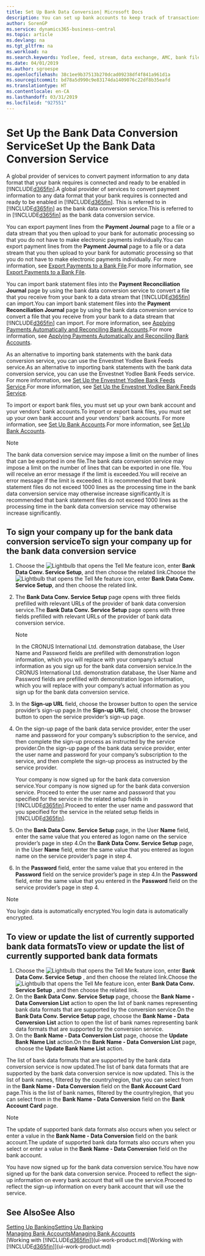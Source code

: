 ```yaml
---
title: Set Up Bank Data Conversion| Microsoft Docs
description: You can set up bank accounts to keep track of transactions and import or export bank feeds, such as Yodlee.
author: SorenGP
ms.service: dynamics365-business-central
ms.topic: article
ms.devlang: na
ms.tgt_pltfrm: na
ms.workload: na
ms.search.keywords: Yodlee, feed, stream, data exchange, AMC, bank file import, bank file export, re-export, bank transfer, AMC, bank data conversion service, funds transfer
ms.date: 04/01/2019
ms.author: sgroespe
ms.openlocfilehash: 38c1ee9b37513b270dcad09238df4f841a961d1a
ms.sourcegitcommit: bd78a5d990c9e83174da1409076c22df8b35eafd
ms.translationtype: HT
ms.contentlocale: en-CA
ms.lasthandoff: 03/31/2019
ms.locfileid: "927551"
---
```

# <a name="set-up-the-bank-data-conversion-service"></a><span data-ttu-id="3254a-103">Set Up the Bank Data Conversion Service</span><span class="sxs-lookup"><span data-stu-id="3254a-103">Set Up the Bank Data Conversion Service</span></span>
<span data-ttu-id="3254a-104">A global provider of services to convert payment information to any data format that your bank requires is connected and ready to be enabled in [!INCLUDE[d365fin](includes/d365fin_md.md)].</span><span class="sxs-lookup"><span data-stu-id="3254a-104">A global provider of services to convert payment information to any data format that your bank requires is connected and ready to be enabled in [!INCLUDE[d365fin](includes/d365fin_md.md)].</span></span> <span data-ttu-id="3254a-105">This is referred to in [!INCLUDE[d365fin](includes/d365fin_md.md)] as the bank data conversion service.</span><span class="sxs-lookup"><span data-stu-id="3254a-105">This is referred to in [!INCLUDE[d365fin](includes/d365fin_md.md)] as the bank data conversion service.</span></span>

<span data-ttu-id="3254a-106">You can export payment lines from the **Payment Journal** page to a file or a data stream that you then upload to your bank for automatic processing so that you do not have to make electronic payments individually.</span><span class="sxs-lookup"><span data-stu-id="3254a-106">You can export payment lines from the **Payment Journal** page to a file or a data stream that you then upload to your bank for automatic processing so that you do not have to make electronic payments individually.</span></span> <span data-ttu-id="3254a-107">For more information, see [Export Payments to a Bank File](payables-how-export-payments-bank-file.md).</span><span class="sxs-lookup"><span data-stu-id="3254a-107">For more information, see [Export Payments to a Bank File](payables-how-export-payments-bank-file.md).</span></span>

<span data-ttu-id="3254a-108">You can import bank statement files into the **Payment Reconciliation Journal** page by using the bank data conversion service to convert a file that you receive from your bank to a data stream that [!INCLUDE[d365fin](includes/d365fin_md.md)] can import.</span><span class="sxs-lookup"><span data-stu-id="3254a-108">You can import bank statement files into the **Payment Reconciliation Journal** page by using the bank data conversion service to convert a file that you receive from your bank to a data stream that [!INCLUDE[d365fin](includes/d365fin_md.md)] can import.</span></span> <span data-ttu-id="3254a-109">For more information, see [Applying Payments Automatically and Reconciling Bank Accounts](receivables-apply-payments-auto-reconcile-bank-accounts.md).</span><span class="sxs-lookup"><span data-stu-id="3254a-109">For more information, see [Applying Payments Automatically and Reconciling Bank Accounts](receivables-apply-payments-auto-reconcile-bank-accounts.md).</span></span>

<span data-ttu-id="3254a-110">As an alternative to importing bank statements with the bank data conversion service, you can use the Envestnet Yodlee Bank Feeds service.</span><span class="sxs-lookup"><span data-stu-id="3254a-110">As an alternative to importing bank statements with the bank data conversion service, you can use the Envestnet Yodlee Bank Feeds service.</span></span> <span data-ttu-id="3254a-111">For more information, see [Set Up the Envestnet Yodlee Bank Feeds Service](bank-how-setup-bank-statement-service.md).</span><span class="sxs-lookup"><span data-stu-id="3254a-111">For more information, see [Set Up the Envestnet Yodlee Bank Feeds Service](bank-how-setup-bank-statement-service.md).</span></span>

<span data-ttu-id="3254a-112">To import or export bank files, you must set up your own bank account and your vendors' bank accounts.</span><span class="sxs-lookup"><span data-stu-id="3254a-112">To import or export bank files, you must set up your own bank account and your vendors' bank accounts.</span></span> <span data-ttu-id="3254a-113">For more information, see [Set Up Bank Accounts](bank-how-setup-bank-accounts.md).</span><span class="sxs-lookup"><span data-stu-id="3254a-113">For more information, see [Set Up Bank Accounts](bank-how-setup-bank-accounts.md).</span></span>

> [!NOTE]  
> <span data-ttu-id="3254a-114">The bank data conversion service may impose a limit on the number of lines that can be exported in one file.</span><span class="sxs-lookup"><span data-stu-id="3254a-114">The bank data conversion service may impose a limit on the number of lines that can be exported in one file.</span></span> <span data-ttu-id="3254a-115">You will receive an error message if the limit is exceeded.</span><span class="sxs-lookup"><span data-stu-id="3254a-115">You will receive an error message if the limit is exceeded.</span></span> <span data-ttu-id="3254a-116">It is recommended that bank statement files do not exceed 1000 lines as the processing time in the bank data conversion service may otherwise increase significantly.</span><span class="sxs-lookup"><span data-stu-id="3254a-116">It is recommended that bank statement files do not exceed 1000 lines as the processing time in the bank data conversion service may otherwise increase significantly.</span></span>

## <a name="to-sign-your-company-up-for-the-bank-data-conversion-service"></a><span data-ttu-id="3254a-117">To sign your company up for the bank data conversion service</span><span class="sxs-lookup"><span data-stu-id="3254a-117">To sign your company up for the bank data conversion service</span></span>
1. <span data-ttu-id="3254a-118">Choose the ![Lightbulb that opens the Tell Me feature](media/ui-search/search_small.png "Tell me what you want to do") icon, enter **Bank Data Conv. Service Setup**, and then choose the related link.</span><span class="sxs-lookup"><span data-stu-id="3254a-118">Choose the ![Lightbulb that opens the Tell Me feature](media/ui-search/search_small.png "Tell me what you want to do") icon, enter **Bank Data Conv. Service Setup**, and then choose the related link.</span></span>  
2. <span data-ttu-id="3254a-119">The **Bank Data Conv. Service Setup** page opens with three fields prefilled with relevant URLs of the provider of bank data conversion service.</span><span class="sxs-lookup"><span data-stu-id="3254a-119">The **Bank Data Conv. Service Setup** page opens with three fields prefilled with relevant URLs of the provider of bank data conversion service.</span></span>

    > [!NOTE]  
    >   <span data-ttu-id="3254a-120">In the CRONUS International Ltd. demonstration database, the User Name and Password fields are prefilled with demonstration logon information, which you will replace with your company’s actual information as you sign up for the bank data conversion service.</span><span class="sxs-lookup"><span data-stu-id="3254a-120">In the CRONUS International Ltd. demonstration database, the User Name and Password fields are prefilled with demonstration logon information, which you will replace with your company’s actual information as you sign up for the bank data conversion service.</span></span>
3. <span data-ttu-id="3254a-121">In the **Sign-up URL** field, choose the browser button to open the service provider’s sign-up page.</span><span class="sxs-lookup"><span data-stu-id="3254a-121">In the **Sign-up URL** field, choose the browser button to open the service provider’s sign-up page.</span></span>  
4. <span data-ttu-id="3254a-122">On the sign-up page of the bank data service provider, enter the user name and password for your company’s subscription to the service, and then complete the sign-up process as instructed by the service provider.</span><span class="sxs-lookup"><span data-stu-id="3254a-122">On the sign-up page of the bank data service provider, enter the user name and password for your company’s subscription to the service, and then complete the sign-up process as instructed by the service provider.</span></span>

    <span data-ttu-id="3254a-123">Your company is now signed up for the bank data conversion service.</span><span class="sxs-lookup"><span data-stu-id="3254a-123">Your company is now signed up for the bank data conversion service.</span></span> <span data-ttu-id="3254a-124">Proceed to enter the user name and password that you specified for the service in the related setup fields in [!INCLUDE[d365fin](includes/d365fin_md.md)].</span><span class="sxs-lookup"><span data-stu-id="3254a-124">Proceed to enter the user name and password that you specified for the service in the related setup fields in [!INCLUDE[d365fin](includes/d365fin_md.md)].</span></span>

5. <span data-ttu-id="3254a-125">On the **Bank Data Conv. Service Setup** page, in the User **Name** field, enter the same value that you entered as logon name on the service provider’s page in step 4.</span><span class="sxs-lookup"><span data-stu-id="3254a-125">On the **Bank Data Conv. Service Setup** page, in the User **Name** field, enter the same value that you entered as logon name on the service provider’s page in step 4.</span></span>
6. <span data-ttu-id="3254a-126">In the **Password** field, enter the same value that you entered in the **Password** field on the service provider’s page in step 4.</span><span class="sxs-lookup"><span data-stu-id="3254a-126">In the **Password** field, enter the same value that you entered in the **Password** field on the service provider’s page in step 4.</span></span>

> [!NOTE]  
> <span data-ttu-id="3254a-127">You login data is automatically encrypted.</span><span class="sxs-lookup"><span data-stu-id="3254a-127">You login data is automatically encrypted.</span></span>

## <a name="to-view-or-update-the-list-of-currently-supported-bank-data-formats"></a><span data-ttu-id="3254a-128">To view or update the list of currently supported bank data formats</span><span class="sxs-lookup"><span data-stu-id="3254a-128">To view or update the list of currently supported bank data formats</span></span>
1. <span data-ttu-id="3254a-129">Choose the ![Lightbulb that opens the Tell Me feature](media/ui-search/search_small.png "Tell me what you want to do") icon, enter **Bank Data Conv. Service Setup** , and then choose the related link.</span><span class="sxs-lookup"><span data-stu-id="3254a-129">Choose the ![Lightbulb that opens the Tell Me feature](media/ui-search/search_small.png "Tell me what you want to do") icon, enter **Bank Data Conv. Service Setup** , and then choose the related link.</span></span>
2. <span data-ttu-id="3254a-130">On the **Bank Data Conv. Service Setup** page, choose the **Bank Name - Data Conversion List** action to open the list of bank names representing bank data formats that are supported by the conversion service.</span><span class="sxs-lookup"><span data-stu-id="3254a-130">On the **Bank Data Conv. Service Setup** page, choose the **Bank Name - Data Conversion List** action to open the list of bank names representing bank data formats that are supported by the conversion service.</span></span>
3. <span data-ttu-id="3254a-131">On the **Bank Name - Data Conversion List** page, choose the **Update Bank Name List** action.</span><span class="sxs-lookup"><span data-stu-id="3254a-131">On the **Bank Name - Data Conversion List** page, choose the **Update Bank Name List** action.</span></span>

<span data-ttu-id="3254a-132">The list of bank data formats that are supported by the bank data conversion service is now updated.</span><span class="sxs-lookup"><span data-stu-id="3254a-132">The list of bank data formats that are supported by the bank data conversion service is now updated.</span></span> <span data-ttu-id="3254a-133">This is the list of bank names, filtered by the country/region, that you can select from in the **Bank Name - Data Conversion** field on the **Bank Account Card** page.</span><span class="sxs-lookup"><span data-stu-id="3254a-133">This is the list of bank names, filtered by the country/region, that you can select from in the **Bank Name - Data Conversion** field on the **Bank Account Card** page.</span></span>

> [!NOTE]  
>   <span data-ttu-id="3254a-134">The update of supported bank data formats also occurs when you select or enter a value in the **Bank Name - Data Conversion** field on the bank account.</span><span class="sxs-lookup"><span data-stu-id="3254a-134">The update of supported bank data formats also occurs when you select or enter a value in the **Bank Name - Data Conversion** field on the bank account.</span></span>

<span data-ttu-id="3254a-135">You have now signed up for the bank data conversion service.</span><span class="sxs-lookup"><span data-stu-id="3254a-135">You have now signed up for the bank data conversion service.</span></span> <span data-ttu-id="3254a-136">Proceed to reflect the sign-up information on every bank account that will use the service.</span><span class="sxs-lookup"><span data-stu-id="3254a-136">Proceed to reflect the sign-up information on every bank account that will use the service.</span></span>

## <a name="see-also"></a><span data-ttu-id="3254a-137">See Also</span><span class="sxs-lookup"><span data-stu-id="3254a-137">See Also</span></span>
[<span data-ttu-id="3254a-138">Setting Up Banking</span><span class="sxs-lookup"><span data-stu-id="3254a-138">Setting Up Banking</span></span>](bank-setup-banking.md)  
[<span data-ttu-id="3254a-139">Managing Bank Accounts</span><span class="sxs-lookup"><span data-stu-id="3254a-139">Managing Bank Accounts</span></span>](bank-manage-bank-accounts.md)  
<span data-ttu-id="3254a-140">[Working with [!INCLUDE[d365fin](includes/d365fin_md.md)]](ui-work-product.md)</span><span class="sxs-lookup"><span data-stu-id="3254a-140">[Working with [!INCLUDE[d365fin](includes/d365fin_md.md)]](ui-work-product.md)</span></span>
